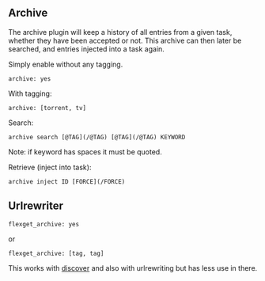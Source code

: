 ## Archive

The archive plugin will keep a history of all entries from a given task, whether they have been accepted or not. This archive can then later be searched, and entries injected into a task again.


Simply enable without any tagging.

```
archive: yes
```

With tagging:

```
archive: [torrent, tv]
```

Search:

```
archive search [@TAG](/@TAG) [@TAG](/@TAG) KEYWORD
```

Note: if keyword has spaces it must be quoted.

Retrieve (inject into task):

```
archive inject ID [FORCE](/FORCE)
```

## Urlrewriter

```
flexget_archive: yes
```

or

```
flexget_archive: [tag, tag]
```

This works with [discover](/Plugins/discover) and also with urlrewriting but has less use in there.